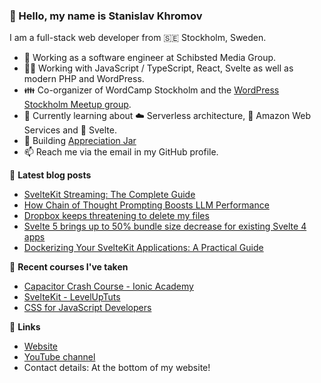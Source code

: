 ### 👋 Hello, my name is Stanislav Khromov

I am a full-stack web developer from 🇸🇪 Stockholm, Sweden.

- 🔭 Working as a software engineer at Schibsted Media Group.
- 👨‍💻️ Working with JavaScript / TypeScript, React, Svelte as well as modern PHP and WordPress.
- 👪 Co-organizer of WordCamp Stockholm and the [WordPress Stockholm Meetup group](https://www.meetup.com/WordPress-Stockholm/).
- 💭 Currently learning about ☁️ Serverless architecture, 🔶 Amazon Web Services and 🔴 Svelte.
- 🌱 Building [Appreciation Jar](https://appreciation.place/)
- 📫 Reach me via the email in my GitHub profile.

📕 **Latest blog posts**

<!-- BLOG-POST-LIST:START -->
- [SvelteKit Streaming: The Complete Guide](https://khromov.se/sveltekit-streaming-the-complete-guide/)
- [How Chain of Thought Prompting Boosts LLM Performance](https://khromov.se/how-chain-of-thought-prompting-boosts-llm-performance/)
- [Dropbox keeps threatening to delete my files](https://khromov.se/dropbox-keeps-threatening-to-delete-my-files/)
- [Svelte 5 brings up to 50% bundle size decrease for existing Svelte 4 apps](https://khromov.se/svelte-5-brings-up-to-50-bundle-size-decrease-for-existing-svelte-4-apps/)
- [Dockerizing Your SvelteKit Applications: A Practical Guide](https://khromov.se/dockerizing-your-sveltekit-applications-a-practical-guide/)
<!-- BLOG-POST-LIST:END -->

🌱 **Recent courses I've taken**

- [Capacitor Crash Course - Ionic Academy](https://ionicacademy.com/)
- [SvelteKit - LevelUpTuts](https://leveluptutorials.com/tutorials/svelte-kit/)
- [CSS for JavaScript Developers](https://css-for-js.dev/)

🔗 **Links**

- [Website](https://khromov.se/)
- [YouTube channel](https://www.youtube.com/@StanislavKhromov)
- Contact details: At the bottom of my website!
